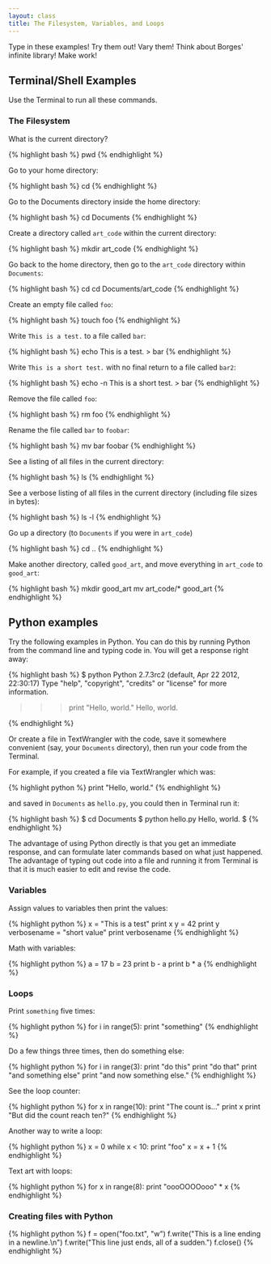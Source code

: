 ```yaml
---
layout: class
title: The Filesystem, Variables, and Loops
---
```


Type in these examples! Try them out! Vary them! Think about Borges' infinite library! Make work!

## Terminal/Shell Examples

Use the Terminal to run all these commands.

### The Filesystem

What is the current directory?

{% highlight bash %}
pwd
{% endhighlight %}

Go to your home directory:

{% highlight bash %}
cd
{% endhighlight %}

Go to the Documents directory inside the home directory:

{% highlight bash %}
cd Documents
{% endhighlight %}

Create a directory called `art_code` within the current directory:

{% highlight bash %}
mkdir art_code
{% endhighlight %}

Go back to the home directory, then go to the `art_code` directory within `Documents`:

{% highlight bash %}
cd
cd Documents/art_code
{% endhighlight %}

Create an empty file called `foo`:

{% highlight bash %}
touch foo
{% endhighlight %}


Write `This is a test.` to a file called `bar`:

{% highlight bash %}
echo This is a test. > bar
{% endhighlight %}

Write `This is a short test.` with no final return to a file called `bar2`:

{% highlight bash %}
echo -n This is a short test. > bar
{% endhighlight %}

Remove the file called `foo`:

{% highlight bash %}
rm foo
{% endhighlight %}

Rename the file called `bar` to `foobar`:

{% highlight bash %}
mv bar foobar
{% endhighlight %}

See a listing of all files in the current directory:

{% highlight bash %}
ls
{% endhighlight %}

See a verbose listing of all files in the current directory (including file sizes in bytes):

{% highlight bash %}
ls -l
{% endhighlight %}

Go up a directory (to `Documents` if you were in `art_code`)

{% highlight bash %}
cd ..
{% endhighlight %}

Make another directory, called `good_art`, and move everything in `art_code` to `good_art`:


{% highlight bash %}
mkdir good_art
mv art_code/* good_art
{% endhighlight %}

## Python examples

Try the following examples in Python. You can do this by running Python from the command line and typing code in. You will get a response right away:

{% highlight bash %}
$ python
Python 2.7.3rc2 (default, Apr 22 2012, 22:30:17) 
Type "help", "copyright", "credits" or "license" for more information.
>>> print "Hello, world."
Hello, world.
>>> 
{% endhighlight %}

Or create a file in TextWrangler with the code, save it somewhere convenient (say, your `Documents` directory), then run your code from the Terminal.

For example, if you created a file via TextWrangler which was:

{% highlight python %}
print "Hello, world."
{% endhighlight %}

and saved in `Documents` as `hello.py`, you could then in Terminal run it:

{% highlight bash %}
$ cd Documents
$ python hello.py
Hello, world.
$
{% endhighlight %}

The advantage of using Python directly is that you get an immediate response, and can formulate later commands based on what just happened. The advantage of typing out code into a file and running it from Terminal is that it is much easier to edit and revise the code.

### Variables

Assign values to variables then print the values:

{% highlight python %}
x = "This is a test"
print x
y = 42
print y
verbosename = "short value"
print verbosename
{% endhighlight %}

Math with variables:

{% highlight python %}
a = 17
b = 23
print b - a
print b * a
{% endhighlight %}

### Loops

Print `something` five times:

{% highlight python %}
for i in range(5):
    print "something"
{% endhighlight %}

Do a few things three times, then do something else:

{% highlight python %}
for i in range(3):
    print "do this"
    print "do that"
    print "and something else"
print "and now something else."
{% endhighlight %}

See the loop counter:

{% highlight python %}
for x in range(10):
    print "The count is..."
    print x
print "But did the count reach ten?"
{% endhighlight %}

Another way to write a loop:

{% highlight python %}
x = 0
while x < 10:
    print "foo"
    x = x + 1
{% endhighlight %}

Text art with loops:

{% highlight python %}
for x in range(8):
   print "oooOOOOooo" * x
{% endhighlight %}

### Creating files with Python

{% highlight python %}
f = open("foo.txt", "w")
f.write("This is a line ending in a newline.\n")
f.write("This line just ends, all of a sudden.")
f.close()
{% endhighlight %}
